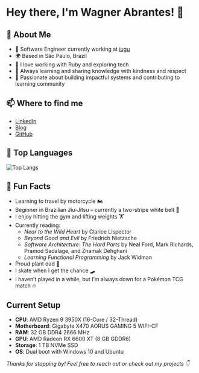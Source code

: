 # Hey there, I'm Wagner Abrantes! 👋

## 🚀 About Me

- 🔧 Software Engineer currently working at [iugu](https://iugu.com)
- 🌍 Based in São Paulo, Brazil
- 💬 I love working with Ruby and exploring tech
- 🧠 Always learning and sharing knowledge with kindness and respect
- 🔗 Passionate about building impactful systems and contributing to learning community

## 📫 Where to find me

- [LinkedIn](https://www.linkedin.com/in/vapordev/)
- [Blog](https://vapordev.netlify.app/)
- [GitHub](https://github.com/wagnerdevocelot)

## 🧰 Top Languages

![Top Langs](https://github-readme-stats.vercel.app/api/top-langs/?username=wagnerdevocelot&layout=compact&theme=radical)


## 🧩 Fun Facts

- Learning to travel by motorcycle 🏍️
- Beginner in Brazilian Jiu-Jitsu – currently a two-stripe white belt 🥋
- I enjoy hitting the gym and lifting weights 🏋️
- Currently reading:
  - *Near to the Wild Heart* by Clarice Lispector
  - *Beyond Good and Evil* by Friedrich Nietzsche
  - *Software Architecture: The Hard Parts* by Neal Ford, Mark Richards, Pramod Sadalage, and Zhamak Dehghani
  - *Learning Functional Programming* by Jack Widman
- Proud plant dad 🌿
- I skate when I get the chance 🛹
- I haven’t played in a while, but I’m always down for a Pokémon TCG match 🔥

## Current Setup

- **CPU**: AMD Ryzen 9 3950X (16-Core / 32-Thread)
- **Motherboard**: Gigabyte X470 AORUS GAMING 5 WIFI-CF
- **RAM**: 32 GB DDR4 2666 MHz
- **GPU**: AMD Radeon RX 6600 XT (8 GB GDDR6)
- **Storage**: 1 TB NVMe SSD
- **OS**: Dual boot with Windows 10 and Ubuntu


_Thanks for stopping by! Feel free to reach out or check out my projects 👇_
